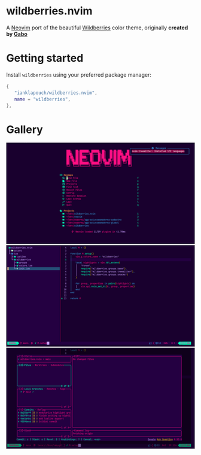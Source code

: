# wildberries.nvim

A [Neovim](https://neovim.io/) port of the beautiful [Wildberries](https://www.wildberries.style/) color theme, originally **created by [Gabo](https://github.com/gbgabo)** 

# Getting started

Install `wildberries` using your preferred package manager:

```lua
{
   "ianklapouch/wildberries.nvim",
   name = "wildberries",
},
```

# Gallery

![screenshot-1](https://github.com/ianklapouch/wildberries.nvim/blob/main/docs/images/screenshot-1.png)
![screenshot-2](https://github.com/ianklapouch/wildberries.nvim/blob/main/docs/images/screenshot-2.png)
![screenshot-3](https://github.com/ianklapouch/wildberries.nvim/blob/main/docs/images/screenshot-3.png)
